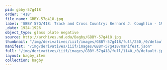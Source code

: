 ```yaml
---
pid: gbby-57g418
order: '418'
file_name: GBBY-57g418.jpg
label: 'GBBY 57G/418: Track and Cross Country: Bernard J. Coughlin - 1924-1926'
_date: 1924-1926
object_type: glass plate negative
source: http://archives.nd.edu/Bagby/GBBY-57g418.jpg
thumbnail: "/img/derivatives/iiif/images/GBBY-57g418/full/250,/0/default.jpg"
manifest: "/img/derivatives/iiif/images/GBBY-57g418/manifest.json"
full: "/img/derivatives/iiif/images/GBBY-57g418/full/1140,/0/default.jpg"
layout: bagby_item
collection: bagby
---
```

